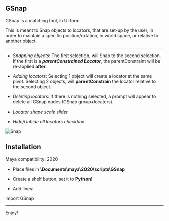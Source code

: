 GSnap
----

GSnap is a matching tool, in UI form. 

This is meant to Snap objects to locators, that are set-up by the user, in order to maintain a specific position/rotation, in world space, or relative to another object.


----


+ *Snapping objects*:  The first selection, will Snap to the second selection. If the first is a ***parentConstrained Locator***, the parentConstraint will be re-applied **after**.

+ *Adding locators*:  Selecting 1 object will create a locator at the same pivot. Selecting 2 objects, will **parentConstrain** the locator relative to the second object.


+ *Deleting locators*:  If there is nothing selected, a prompt will appear to delete all GSnap nodes (GSnap group+locators).


+ *Locator shape scale slider*


+ *Hide/Unhide all locators checkbox*


![Snap](https://cdn.discordapp.com/attachments/561729288609595402/815708764861628416/iQdov4BvOV.gif)


 Installation 
----

Maya compatibility:    2020

+ Place files in **\Documents\maya\2020\scripts\GSnap**

+ Create a shelf button, set it to **Python!**

+ Add lines:


import GSnap



-----

Enjoy!
